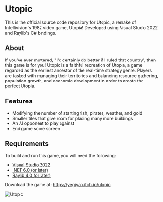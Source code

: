 # Utopic

This is the official source code repository for Utopic, a remake of Intellivision's 1982 video game, Utopia! Developed using Visual Studio 2022 and Raylib's C# bindings.

## About

If you've ever muttered, "I'd certainly do better if I ruled that country", then this game is for you! Utopic is a faithful recreation of Utopia, a game regarded as the earliest ancestor of the real-time strategy genre. Players are tasked with managing their territories and balancing resource gathering, population growth, and economic development in order to create the perfect Utopia.

## Features

* Modifying the number of starting fish, pirates, weather, and gold
* Smaller tiles that give room for placing many more buildings
* An AI opponent to play against
* End game score screen

## Requirements

To build and run this game, you will need the following:

- [Visual Studio 2022](https://visualstudio.microsoft.com/)
- [.NET 6.0 (or later)](https://dotnet.microsoft.com/en-us/download)
- [Raylib 4.0 (or later)](https://www.raylib.com/)


Download the game at: https://yegiyan.itch.io/utopic

![Utopic](https://img.itch.zone/aW1hZ2UvMTMyOTg2LzExODExNDc5LnBuZw==/original/%2BSJJ7u.png)
